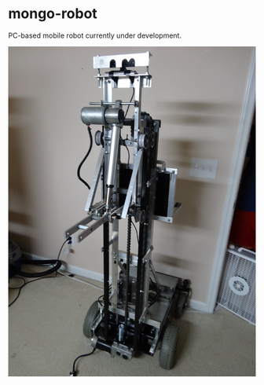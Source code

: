 # mongo-robot
PC-based mobile robot currently under development.

![Mongo](https://github.com/RyanDellana/mongo-robot/blob/master/Mongo.JPG)

